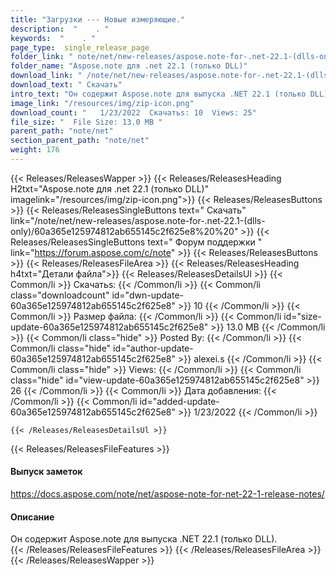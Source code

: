 ```yaml
---
title: "Загрузки --- Новые измеряющие." 
description:  "    . " 
keywords:  "    . " 
page_type:  single_release_page
folder_link: " note/net/new-releases/aspose.note-for-.net-22.1-(dlls-only)/"
folder_name: "Aspose.note для .net 22.1 (только DLL)"
download_link: " /note/net/new-releases/aspose.note-for-.net-22.1-(dlls-only)/60a365e125974812ab655145c2f625e8"
download_text: " Скачать"
intro_text: "Он содержит Aspose.note для выпуска .NET 22.1 (только DLL)."
image_link: "/resources/img/zip-icon.png"
download_count: "   1/23/2022  Скачатьs: 10  Views: 25"
file_size: "  File Size: 13.0 MB "
parent_path: "note/net"
section_parent_path: "note/net"
weight: 176
---
```


{{< Releases/ReleasesWapper >}}
  {{< Releases/ReleasesHeading H2txt="Aspose.note для .net 22.1 (только DLL)" imagelink="/resources/img/zip-icon.png">}}
  {{< Releases/ReleasesButtons >}}
    {{< Releases/ReleasesSingleButtons text=" Скачать" link="/note/net/new-releases/aspose.note-for-.net-22.1-(dlls-only)/60a365e125974812ab655145c2f625e8%20%20" >}}
    {{< Releases/ReleasesSingleButtons text=" Форум поддержки " link="https://forum.aspose.com/c/note" >}}
  {{< Releases/ReleasesButtons >}}
  {{< Releases/ReleasesFileArea >}}
    {{< Releases/ReleasesHeading h4txt="Детали файла">}}
    {{< Releases/ReleasesDetailsUl >}}
            {{< Common/li  >}} Скачатьs: {{< /Common/li >}} 
      {{< Common/li class="downloadcount" id="dwn-update-60a365e125974812ab655145c2f625e8" >}} 10 {{< /Common/li >}} 
      {{< Common/li  >}} Размер файла: {{< /Common/li >}} 
      {{< Common/li id="size-update-60a365e125974812ab655145c2f625e8" >}} 13.0 MB {{< /Common/li >}} 
      {{< Common/li  class="hide" >}} Posted By: {{< /Common/li >}} 
      {{< Common/li class="hide" id="author-update-60a365e125974812ab655145c2f625e8" >}} alexei.s {{< /Common/li >}} 
      {{< Common/li class="hide"  >}} Views: {{< /Common/li >}} 
      {{< Common/li class="hide" id="view-update-60a365e125974812ab655145c2f625e8" >}} 26 {{< /Common/li >}} 
      {{< Common/li  >}} Дата добавления: {{< /Common/li >}} 
      {{< Common/li id="added-update-60a365e125974812ab655145c2f625e8" >}} 1/23/2022 {{< /Common/li >}} 

    {{< /Releases/ReleasesDetailsUl >}}

  {{< Releases/ReleasesFileFeatures >}}
      <h4>Выпуск заметок</h4><div><a href="https://docs.aspose.com/note/net/aspose-note-for-net-22-1-release-notes/">https://docs.aspose.com/note/net/aspose-note-for-net-22-1-release-notes/</a></div><h4>Описание</h4><div class="HTMLDescription">Он содержит Aspose.note для выпуска .NET 22.1 (только DLL).</div>
  {{< /Releases/ReleasesFileFeatures >}}
 {{< /Releases/ReleasesFileArea >}}
{{< /Releases/ReleasesWapper >}}


